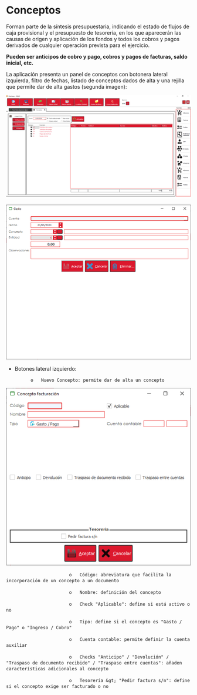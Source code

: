 # Conceptos

Forman parte de la síntesis presupuestaria, indicando el estado de flujos de caja provisional y el presupuesto de tesorería, en los que aparecerán las causas de origen y aplicación de los fondos y todos los cobros y pagos derivados de cualquier operación prevista para el ejercicio.

**Pueden ser anticipos de cobro y pago, cobros y pagos de facturas, saldo inicial, etc.**

La aplicación presenta un panel de conceptos con botonera lateral izquierda, filtro de fechas, listado de conceptos dados de alta y una rejilla que permite dar de alta gastos \(segunda imagen\):

![](../../../.gitbook/assets/image%20%28413%29.png)

![Alta de un gasto desde panel de conceptos](../../../.gitbook/assets/image%20%28373%29.png)

* Botones lateral izquierdo:

            o   Nuevo Concepto: permite dar de alta un concepto

![](../../../.gitbook/assets/image%20%28364%29.png)

                            o   Código: abreviatura que facilita la incorporación de un concepto a un documento

                            o   Nombre: definición del concepto

                            o   Check "Aplicable": define si está activo o no

                            o   Tipo: define si el concepto es "Gasto / Pago" o "Ingreso / Cobro"

                            o   Cuenta contable: permite definir la cuenta auxiliar

                            o   Checks "Anticipo" / "Devolución" / "Traspaso de documento recibido" / "Traspaso entre cuentas": añaden características adicionales al concepto

                            o   Tesorería &gt; "Pedir factura s/n": define si el concepto exige ser facturado o no



